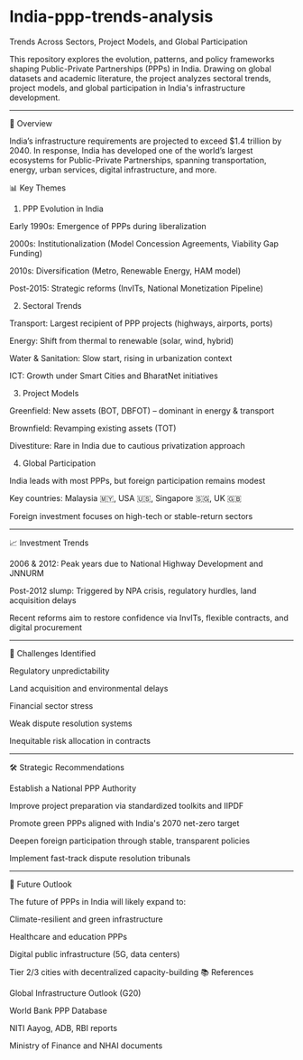 # India-ppp-trends-analysis
Trends Across Sectors, Project Models, and Global Participation

This repository explores the evolution, patterns, and policy frameworks shaping Public-Private Partnerships (PPPs) in India. Drawing on global datasets and academic literature, the project analyzes sectoral trends, project models, and global participation in India's infrastructure development.


---

📘 Overview

India’s infrastructure requirements are projected to exceed $1.4 trillion by 2040. In response, India has developed one of the world’s largest ecosystems for Public-Private Partnerships, spanning transportation, energy, urban services, digital infrastructure, and more.

📊 Key Themes

1. PPP Evolution in India

Early 1990s: Emergence of PPPs during liberalization

2000s: Institutionalization (Model Concession Agreements, Viability Gap Funding)

2010s: Diversification (Metro, Renewable Energy, HAM model)

Post-2015: Strategic reforms (InvITs, National Monetization Pipeline)


2. Sectoral Trends

Transport: Largest recipient of PPP projects (highways, airports, ports)

Energy: Shift from thermal to renewable (solar, wind, hybrid)

Water & Sanitation: Slow start, rising in urbanization context

ICT: Growth under Smart Cities and BharatNet initiatives


3. Project Models

Greenfield: New assets (BOT, DBFOT) – dominant in energy & transport

Brownfield: Revamping existing assets (TOT)

Divestiture: Rare in India due to cautious privatization approach


4. Global Participation

India leads with most PPPs, but foreign participation remains modest

Key countries: Malaysia 🇲🇾, USA 🇺🇸, Singapore 🇸🇬, UK 🇬🇧

Foreign investment focuses on high-tech or stable-return sectors



---

📈 Investment Trends

2006 & 2012: Peak years due to National Highway Development and JNNURM

Post-2012 slump: Triggered by NPA crisis, regulatory hurdles, land acquisition delays

Recent reforms aim to restore confidence via InvITs, flexible contracts, and digital procurement



---

🚧 Challenges Identified

Regulatory unpredictability

Land acquisition and environmental delays

Financial sector stress

Weak dispute resolution systems

Inequitable risk allocation in contracts



---

🛠️ Strategic Recommendations

Establish a National PPP Authority

Improve project preparation via standardized toolkits and IIPDF

Promote green PPPs aligned with India's 2070 net-zero target

Deepen foreign participation through stable, transparent policies

Implement fast-track dispute resolution tribunals



---

🔮 Future Outlook

The future of PPPs in India will likely expand to:

Climate-resilient and green infrastructure

Healthcare and education PPPs

Digital public infrastructure (5G, data centers)

Tier 2/3 cities with decentralized capacity-building
📚 References

Global Infrastructure Outlook (G20)

World Bank PPP Database

NITI Aayog, ADB, RBI reports

Ministry of Finance and NHAI documents

